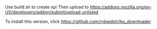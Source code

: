 Use build.sh to create xpi
Then upload to 
https://addons.mozilla.org/en-US/developers/addon/submit/upload-unlisted

To install this version, click 
https://github.com/rnbwdsh/jku_downloader